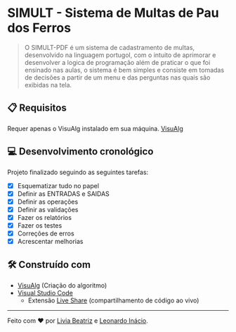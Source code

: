 # SIMULT - Sistema de Multas de Pau dos Ferros
>O SIMULT-PDF é um sistema de cadastramento de multas, desenvolvido na linguagem portugol, com o intuito de aprimorar e desenvolver a logica de programação além de praticar o que foi ensinado nas aulas, o sistema é bem simples e consiste em tomadas de decisões a partir de um menu e das perguntas nas quais são exibidas na tela.  

## :clipboard: Requisitos
Requer apenas o VisuAlg instalado em sua máquina. [VisuAlg](https://visualg3.com.br/baixe-o-visualg-3-0-7/)

## :computer: Desenvolvimento cronológico 
Projeto finalizado seguindo as seguintes tarefas:
- [x] Esquematizar tudo no papel
- [x] Definir as ENTRADAS e SAIDAS
- [x] Definir as operações
- [x] Definir as validações
- [x] Fazer os relatórios
- [x] Fazer os testes
- [x] Correções de erros
- [x] Acrescentar melhorias

## :hammer_and_wrench: Construído com
*  [VisuAlg](https://visualg3.com.br/) (Criação do algoritmo)
*  [Visual Studio Code](https://code.visualstudio.com/)
   - Extensão [Live Share](https://marketplace.visualstudio.com/items?itemName=MS-vsliveshare.vsliveshare-pack) (compartilhamento de código ao vivo)
***
Feito com :heart: por [Livia Beatriz](https://github.com/liviabeatrizml) e [Leonardo Inácio](https://github.com/leonardoIGD).
